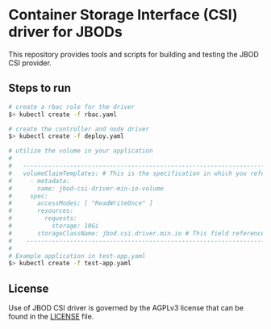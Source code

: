 # Container Storage Interface (CSI) driver for JBODs
This repository provides tools and scripts for building and testing the JBOD CSI provider.

## Steps to run

```sh
# create a rbac role for the driver
$> kubectl create -f rbac.yaml

# create the controller and node driver
$> kubectl create -f deploy.yaml

# utilize the volume in your application
#
#   ------------------------------------------------------------------------------------------------
#   volumeClaimTemplates: # This is the specification in which you reference the StorageClass
#     - metadata: 
#       name: jbod-csi-driver-min-io-volume 
#     spec: 
#       accessModes: [ "ReadWriteOnce" ] 
#       resources: 
#         requests: 
#           storage: 10Gi 
#       storageClassName: jbod.csi.driver.min.io # This field references the existing StorageClass
#    -----------------------------------------------------------------------------------------------
#
# Example application in test-app.yaml
$> kubectl create -f test-app.yaml
```

## License
Use of JBOD CSI driver is governed by the AGPLv3 license that can be found in the [LICENSE](./LICENSE) file.

